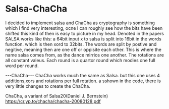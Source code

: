 # Salsa-ChaCha
I decided to implement salsa and ChaCha as cryptography is something which I find very interesting, ocne I can roughly see how the bits have been shifted this kind of then is easy to picture in my head. 
Denoted in the papers SALSA works like this:
a 64bit input x to salsa is split into 16bit in the words function. which is then xord to 32bits. 
The words are split by postive and negitive, meaning then are one off or oppisite each other. 
This is where the  name salsa comes from, as the dance mirrios one another. 
The rotations are all constant valeus. Each round is a quartor round which modies one full word per round. 

---ChaCha---
ChaCha works much the same as Salsa. but this one uses 4 additions,xors and rotations per full rotation. a sshown in the code, there is very little changes to create the ChaCha.

ChaCha, a variant of Salsa20(Daniel J. Bernstein) 
https://cr.yp.to/chacha/chacha-20080128.pdf
